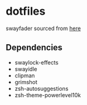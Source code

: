 # dotfiles

swayfader sourced from [here](https://github.com/jake-is-a-legend/swayfader)

## Dependencies
 - swaylock-effects
 - swayidle
 - clipman
 - grimshot
 - zsh-autosuggestions
 - zsh-theme-powerlevel10k
